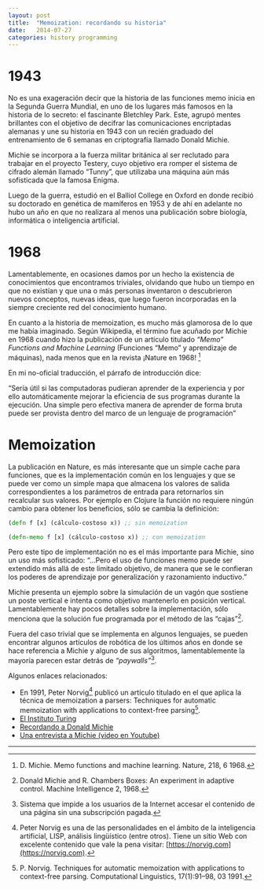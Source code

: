 ```yaml
---
layout: post
title:  "Memoization: recordando su historia"
date:   2014-07-27
categories: history programming
---
```


# 1943

No es una exageración decir que la historia de las funciones memo inicia en la Segunda Guerra Mundial, en uno de los lugares más famosos en la historia de lo secreto: el fascinante Bletchley Park. Este, agrupó mentes brillantes con el objetivo de decifrar las comunicaciones encriptadas alemanas y une su historia en 1943 con un recién graduado del entrenamiento de 6 semanas en criptografía llamado Donald Michie.

Michie se incorpora a la fuerza militar británica al ser reclutado para trabajar en el proyecto Testery, cuyo objetivo era romper el sistema de cifrado alemán llamado “Tunny”, que utilizaba una máquina aún más sofisticada que la famosa Enigma.

Luego de la guerra, estudió en el Balliol College en Oxford en donde recibió su doctorado en genética de mamíferos en 1953 y de ahí en adelante no hubo un año en que no realizara al menos una publicación sobre biología, informática o inteligencia artificial.

# 1968

Lamentablemente, en ocasiones damos por un hecho la existencia de conocimientos que encontramos triviales, olvidando que hubo un tiempo en que no existían y que una o más personas inventaron o descubrieron nuevos conceptos, nuevas ideas, que luego fueron incorporadas en la siempre creciente red del conocimiento humano.

En cuanto a la historia de memoization, es mucho más glamorosa de lo que me había imaginado. Según Wikipedia, el término fue acuñado por Michie en 1968 cuando hizo la publicación de un artículo titulado *“Memo” Functions and Machine Learning* (Funciones “Memo” y aprendizaje de máquinas), nada menos que en la revista ¡Nature en 1968! [^1]

En mi no-oficial traducción, el párrafo de introducción dice:

“Sería útil si las computadoras pudieran aprender de la experiencia y por ello automáticamente mejorar la eficiencia de sus programas durante la ejecución. Una simple pero efectiva manera de aprender de forma bruta puede ser provista dentro del marco de un lenguaje de programación”

# Memoization

La publicación en Nature, es más interesante que un simple cache para funciones, que es la implementación común en los lenguajes y que se puede ver como un simple mapa que almacena los valores de salida correspondientes a los parámetros de entrada para retornarlos sin recalcular sus valores. Por ejemplo en Clojure la función no requiere ningún cambio para obtener los beneficios, sólo se cambia la definición:

```clojure
(defn f [x] (cálculo-costoso x)) ;; sin memoization

(defn-memo f [x] (cálculo-costoso x)) ;; con memoization
```


Pero este tipo de implementación no es el más importante para Michie, sino un uso más sofisticado: “…Pero el uso de funciones memo puede ser extendido más allá de este limitado objetivo, de manera que se le confieran los poderes de aprendizaje por generalización y razonamiento inductivo.”

Michie presenta un ejemplo sobre la simulación de un vagón que sostiene un poste vertical e intenta como objetivo mantenerlo en posición vertical. Lamentablemente hay pocos detalles sobre la implementación, sólo menciona que la solución fue programada por el método de las “cajas”[^2].

Fuera del caso trivial que se implementa en algunos lenguajes, se pueden encontrar algunos artículos de robótica de los últimos años en donde se hace referencia a Michie y alguno de sus algoritmos, lamentablemente la mayoría parecen estar detrás de *“paywalls”*[^3].

Algunos enlaces relacionados:

- En 1991, Peter Norvig[^4] publicó un artículo titulado en el que aplica la técnica de memoization a parsers: Techniques for automatic memoization with applications to context-free parsing[^5].
- [El Instituto Turing](https://en.wikipedia.org/wiki/The_Turing_Institute)
- [Recordando a Donald Michie](http://vanemden.wordpress.com/2009/06/12/i-remember-donald-michie-1923-2007)
- [Una entrevista a Michie (video en Youtube)](https://www.youtube.com/watch?v=wR08vi64GDQ)

---
[^1]: D. Michie. Memo functions and machine learning. Nature, 218, 6 1968.
[^2]: Donald Michie and R. Chambers Boxes: An experiment in adaptive control. Machine Intelligence 2, 1968.
[^3]: Sistema que impide a los usuarios de la Internet accesar el contenido de una página sin una subscripción pagada.
[^4]: Peter Norvig es una de las personalidades en el ámbito de la inteligencia artificial, LISP, análisis lingüístico (entre otros). Tiene un sitio Web con excelente contenido que vale la pena visitar: [https://norvig.com](https://norvig.com).
[^5]: P. Norvig. Techniques for automatic memoization with applications to context-free parsing. Computational Linguistics, 17(1):91–98, 03 1991.
